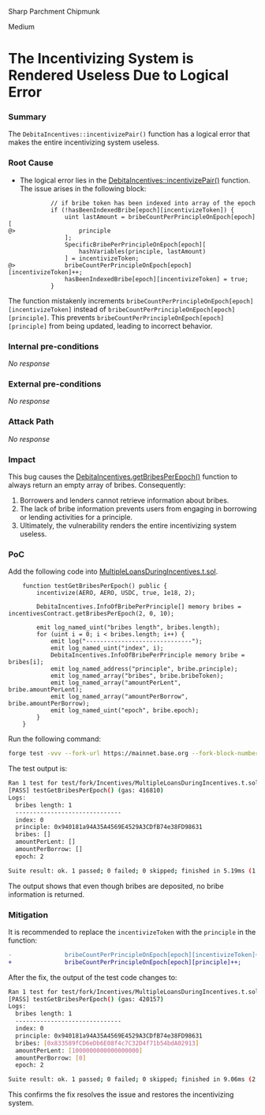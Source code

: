 Sharp Parchment Chipmunk

Medium

# The Incentivizing System is Rendered Useless Due to Logical Error

### Summary

The `DebitaIncentives::incentivizePair()` function has a logical error that makes the entire incentivizing system useless.


### Root Cause

- The logical error lies in the [DebitaIncentives::incentivizePair()](https://github.com/sherlock-audit/2024-11-debita-finance-v3/blob/main/Debita-V3-Contracts/contracts/DebitaIncentives.sol#L264) function. The issue arises in the following block:
```solidity
            // if bribe token has been indexed into array of the epoch
            if (!hasBeenIndexedBribe[epoch][incentivizeToken]) {
                uint lastAmount = bribeCountPerPrincipleOnEpoch[epoch][
@>                  principle
                ];
                SpecificBribePerPrincipleOnEpoch[epoch][
                    hashVariables(principle, lastAmount)
                ] = incentivizeToken;
@>              bribeCountPerPrincipleOnEpoch[epoch][incentivizeToken]++;
                hasBeenIndexedBribe[epoch][incentivizeToken] = true;
            }
```
The function mistakenly increments `bribeCountPerPrincipleOnEpoch[epoch][incentivizeToken]` instead of `bribeCountPerPrincipleOnEpoch[epoch][principle]`. This prevents `bribeCountPerPrincipleOnEpoch[epoch][principle]` from being updated, leading to incorrect behavior.


### Internal pre-conditions

_No response_

### External pre-conditions

_No response_

### Attack Path

_No response_

### Impact

This bug causes the [DebitaIncentives.getBribesPerEpoch()](https://github.com/sherlock-audit/2024-11-debita-finance-v3/blob/main/Debita-V3-Contracts/contracts/DebitaIncentives.sol#L367) function to always return an empty array of bribes. Consequently:
1. Borrowers and lenders cannot retrieve information about bribes.
2. The lack of bribe information prevents users from engaging in borrowing or lending activities for a principle.
3. Ultimately, the vulnerability renders the entire incentivizing system useless.


### PoC

Add the following code into [MultipleLoansDuringIncentives.t.sol](https://github.com/sherlock-audit/2024-11-debita-finance-v3/blob/main/Debita-V3-Contracts/test/fork/Incentives/MultipleLoansDuringIncentives.t.sol).
```solidity
    function testGetBribesPerEpoch() public {
        incentivize(AERO, AERO, USDC, true, 1e18, 2);

        DebitaIncentives.InfoOfBribePerPrinciple[] memory bribes = incentivesContract.getBribesPerEpoch(2, 0, 10);

        emit log_named_uint("bribes length", bribes.length);
        for (uint i = 0; i < bribes.length; i++) {
            emit log("------------------------------");
            emit log_named_uint("index", i);
            DebitaIncentives.InfoOfBribePerPrinciple memory bribe = bribes[i];
            emit log_named_address("principle", bribe.principle);
            emit log_named_array("bribes", bribe.bribeToken);
            emit log_named_array("amountPerLent", bribe.amountPerLent);
            emit log_named_array("amountPerBorrow", bribe.amountPerBorrow);
            emit log_named_uint("epoch", bribe.epoch);
        }
    }
```
Run the following command:
```bash
forge test -vvv --fork-url https://mainnet.base.org --fork-block-number 21151256 --mt testGetBribesPerEpoch
```
The test output is:
```bash
Ran 1 test for test/fork/Incentives/MultipleLoansDuringIncentives.t.sol:testIncentivesAmongMultipleLoans
[PASS] testGetBribesPerEpoch() (gas: 416810)
Logs:
  bribes length: 1
  ------------------------------
  index: 0
  principle: 0x940181a94A35A4569E4529A3CDfB74e38FD98631
  bribes: []
  amountPerLent: []
  amountPerBorrow: []
  epoch: 2

Suite result: ok. 1 passed; 0 failed; 0 skipped; finished in 5.19ms (1.42ms CPU time)
```
The output shows that even though bribes are deposited, no bribe information is returned.


### Mitigation

It is recommended to replace the `incentivizeToken` with the `principle` in the function:
```diff
-               bribeCountPerPrincipleOnEpoch[epoch][incentivizeToken]++;
+               bribeCountPerPrincipleOnEpoch[epoch][principle]++;
```
After the fix, the output of the test code changes to:
```bash
Ran 1 test for test/fork/Incentives/MultipleLoansDuringIncentives.t.sol:testIncentivesAmongMultipleLoans
[PASS] testGetBribesPerEpoch() (gas: 420157)
Logs:
  bribes length: 1
  ------------------------------
  index: 0
  principle: 0x940181a94A35A4569E4529A3CDfB74e38FD98631
  bribes: [0x833589fCD6eDb6E08f4c7C32D4f71b54bdA02913]
  amountPerLent: [1000000000000000000]
  amountPerBorrow: [0]
  epoch: 2

Suite result: ok. 1 passed; 0 failed; 0 skipped; finished in 9.06ms (2.23ms CPU time)
```
This confirms the fix resolves the issue and restores the incentivizing system.
